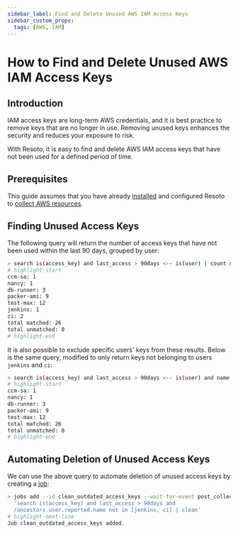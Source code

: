 ```yaml
---
sidebar_label: Find and Delete Unused AWS IAM Access Keys
sidebar_custom_props:
  tags: [AWS, IAM]
---
```


# How to Find and Delete Unused AWS IAM Access Keys

## Introduction

IAM access keys are long-term AWS credentials, and it is best practice to remove keys that are no longer in use. Removing unused keys enhances the security and reduces your exposure to risk.

With Resoto, it is easy to find and delete AWS IAM access keys that have not been used for a defined period of time.

## Prerequisites

This guide assumes that you have already [installed](../../getting-started/installation/index.md) and configured Resoto to [collect AWS resources](../../getting-started/configuration/cloud-providers/aws.md).

## Finding Unused Access Keys

The following query will return the number of access keys that have not been used within the last 90 days, grouped by user:

```bash
> search is(access_key) and last_access > 90days <-- is(user) | count name
# highlight-start
​ccm-sa: 1
​nancy: 1
​db-runner: 3
​packer-ami: 9
​test-max: 12
​jenkins: 1
​ci: 2
​total matched: 26
​total unmatched: 0
# highlight-end
```

It is also possible to exclude specific users' keys from these results. Below is the same query, modified to only return keys not belonging to users `jenkins` and `ci`:

```bash
> search is(access_key) and last_access > 90days <-- is(user) and name not in [jenkins, ci] | count name
# highlight-start
​ccm-sa: 1
​nancy: 1
​db-runner: 3
​packer-ami: 9
​test-max: 12
​total matched: 26
​total unmatched: 0
# highlight-end
```

## Automating Deletion of Unused Access Keys

We can use the above query to automate deletion of unused access keys by creating a [job](/docs/concepts/automation/job):

```bash
> jobs add --id clean_outdated_access_keys --wait-for-event post_collect
  'search is(access_key) and last_access > 90days and
  /ancestors.user.reported.name not in [jenkins, ci] | clean'
# highlight-next-line
​Job clean_outdated_access_keys added.
```
